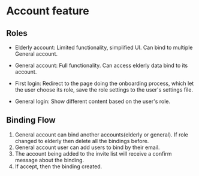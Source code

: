 # Account feature

## Roles
- Elderly account: Limited functionality, simplified UI. Can bind to multiple General account.
- General account: Full functionality. Can access elderly data bind to its account.

- First login: Redirect to the page doing the onboarding process, which let the user choose its role, save the role settings to the user's settings file.
- General login: Show different content based on the user's role.

## Binding Flow

1. General account can bind another accounts(elderly or general). If role changed to elderly then delete all the bindings before.
2. General account user can add users to bind by their email.
3. The account being added to the invite list will receive a confirm message about the binding.
4. If accept, then the binding created.
